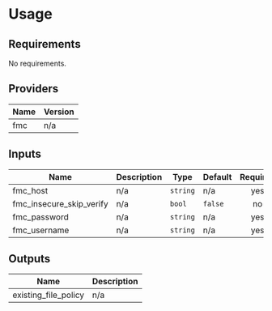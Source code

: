 # Usage
<!--- BEGIN_TF_DOCS --->
## Requirements

No requirements.

## Providers

| Name | Version |
|------|---------|
| fmc | n/a |

## Inputs

| Name | Description | Type | Default | Required |
|------|-------------|------|---------|:--------:|
| fmc\_host | n/a | `string` | n/a | yes |
| fmc\_insecure\_skip\_verify | n/a | `bool` | `false` | no |
| fmc\_password | n/a | `string` | n/a | yes |
| fmc\_username | n/a | `string` | n/a | yes |

## Outputs

| Name | Description |
|------|-------------|
| existing\_file\_policy | n/a |

<!--- END_TF_DOCS --->
